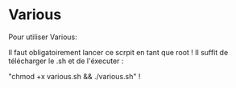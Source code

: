 # Various

Pour utiliser Various:

Il faut obligatoirement lancer ce scrpit en tant que root !
Il suffit de télécharger le .sh et de l'éxecuter : 

"chmod +x various.sh && ./various.sh" !
